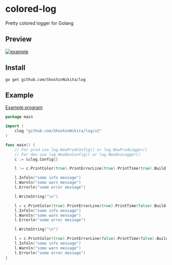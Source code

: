 # colored-log

Pretty colored logger for Golang

## Preview

[![example](example/example.png)](example/example.go)

## Install

`go get github.com/ShoshinNikita/log`

## Example

[Example program](example/example.go)

```go
package main

import (
    clog "github.com/ShoshinNikita/log/v2"
)

func main() {
    // For prod use log.NewProdConfig() or log.NewProdLogger()
    // For dev use log.NewDevConfig() or log.NewDevLogger()
    c := &clog.Config{}

    l := c.PrintColor(true).PrintErrorLine(true).PrintTime(true).Build()

    l.Infoln("some info message")
    l.Warnln("some warn message")
    l.Errorln("some error message")

    l.WriteString("\n")

    l = c.PrintColor(true).PrintErrorLine(true).PrintTime(false).Build()
    l.Infoln("some info message")
    l.Warnln("some warn message")
    l.Errorln("some error message")

    l.WriteString("\n")

    l = c.PrintColor(true).PrintErrorLine(false).PrintTime(false).Build()
    l.Infoln("some info message")
    l.Warnln("some warn message")
    l.Errorln("some error message")
}
```
